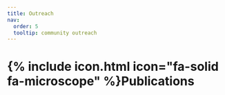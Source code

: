 ```yaml
---
title: Outreach
nav:
  order: 5
  tooltip: community outreach
---
```


# {% include icon.html icon="fa-solid fa-microscope" %}Publications
